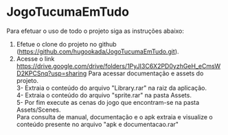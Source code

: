 # JogoTucumaEmTudo
Para efetuar o uso de todo o projeto siga as instruções abaixo:<br/>
1. Efetue o clone do projeto no github (https://github.com/hugookada/JogoTucumaEmTudo.git).<br/>
2. Acesse o link https://drive.google.com/drive/folders/1PyJI3C6X2PD0yzhGeH_eCmsWD2KPCSnq?usp=sharing Para acessar documentação e assets do projeto.<br/>
3- Extraia o conteúdo do arquivo "Library.rar" na raiz da aplicação.<br/>
4- Extraia o conteúdo do arquivo "sprite.rar" na pasta Assets.<br/>
5- Por fim execute as cenas do jogo que encontram-se na pasta Assets/Scenes.<br/>
Para consulta de manual, documentação e o apk extraia e visualize o conteúdo presente no arquivo "apk e documentacao.rar"
